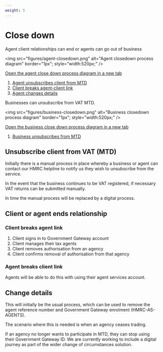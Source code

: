 ```yaml
---
weight: 5
---
```


# Close down

Agent client relationships can end or agents can go out of business

<img src="figures/agent-closedown.png"
alt="Agent closedown process diagram" border="1px"; style="width:520px;" />

<a href="figures/agent-closedown.png" target="blank">Open the agent close down process diagram in a new tab</a>

1. [Agent unsubscribes client from MTD](#unsubscribe-client-from-vat-mtd)
2. [Client breaks agent-client link](#client-breaks-link)
3. [Agent changes details](#change-details)


Businesses can unsubscribe from VAT MTD.

<img src="figures/business-closedown.png"
alt="Business closedown process diagram" border="1px"; style="width:520px;" />

<a href="figures/business-closedown.png" target="blank">Open the business close down process diagram in a new tab</a>

1. [Business unsubscribes from MTD](#unsubscribe-client-from-vat-mtd)

## Unsubscribe client from VAT (MTD)

Initially there is a manual process in place whereby a business or agent can contact our HMRC helpline to notify us they wish to unsubscribe from the service.

In the event that the business continues to be VAT registered, if necessary VAT returns can be submitted manually.

In time the manual process will be replaced by a digital process.


## Client or agent ends relationship

### Client breaks agent link

1. Client signs in to Government Gateway account
2. Client manages their tax agents
3. Client removes authorisation from an agency
4. Client confirms removal of authorisation from that agency

### Agent breaks client link

Agents will be able to do this with using their agent services account.


## Change details
This will initially be the usual process, which can be used to remove the agent reference number and Government Gateway enrolment (HMRC-AS-AGENTS).

The scenario where this is needed is when an agency ceases trading.

If an agency no longer wants to participate in MTD, they can stop using their Government Gateway ID. We are currently working to include a digital journey as part of the wider change of circumstances solution.
